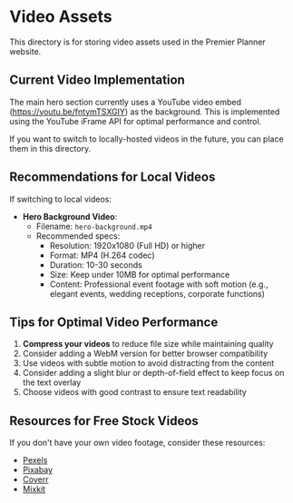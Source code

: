 # Video Assets

This directory is for storing video assets used in the Premier Planner website.

## Current Video Implementation

The main hero section currently uses a YouTube video embed (https://youtu.be/fntymTSXGIY) as the background.
This is implemented using the YouTube iFrame API for optimal performance and control.

If you want to switch to locally-hosted videos in the future, you can place them in this directory.

## Recommendations for Local Videos

If switching to local videos:

- **Hero Background Video**: 
  - Filename: `hero-background.mp4`
  - Recommended specs:
    - Resolution: 1920x1080 (Full HD) or higher
    - Format: MP4 (H.264 codec)
    - Duration: 10-30 seconds
    - Size: Keep under 10MB for optimal performance
    - Content: Professional event footage with soft motion (e.g., elegant events, wedding receptions, corporate functions)

## Tips for Optimal Video Performance

1. **Compress your videos** to reduce file size while maintaining quality
2. Consider adding a WebM version for better browser compatibility
3. Use videos with subtle motion to avoid distracting from the content
4. Consider adding a slight blur or depth-of-field effect to keep focus on the text overlay
5. Choose videos with good contrast to ensure text readability

## Resources for Free Stock Videos

If you don't have your own video footage, consider these resources:
- [Pexels](https://www.pexels.com/videos/)
- [Pixabay](https://pixabay.com/videos/)
- [Coverr](https://coverr.co/)
- [Mixkit](https://mixkit.co/free-stock-video/) 